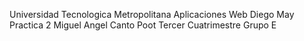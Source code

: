Universidad Tecnologica Metropolitana
Aplicaciones Web
Diego May
Practica 2 
Miguel Angel Canto Poot
Tercer Cuatrimestre
Grupo E
